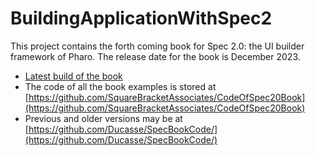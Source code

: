 # BuildingApplicationWithSpec2

This project contains the forth coming book for Spec 2.0: the UI builder framework of Pharo.
The release date for the book is December 2023.

- [Latest build of the book](https://github.com/SquareBracketAssociates/BuildingApplicationWithSpec2/releases/download/latest/BuildingUIWithSpec.pdf)
- The code of all the book examples is stored at [https://github.com/SquareBracketAssociates/CodeOfSpec20Book](https://github.com/SquareBracketAssociates/CodeOfSpec20Book)
- Previous and older versions may be at [https://github.com/Ducasse/SpecBookCode/](https://github.com/Ducasse/SpecBookCode/)
